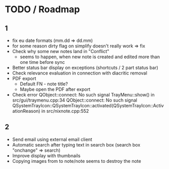 # TODO / Roadmap
## 1
* fix eu date formats (mm.dd => dd.mm)
* for some reason dirty flag on simplify doesn't really work => fix
* Check why some new notes land in "Conflict"
  * seems to happen, when new note is created and edited more than one time before sync 
* Better status bar display on exceptions (shortcuts / 2 part status bar)
* Check relevance evaluation in connection with diacritic removal 
* PDF export
    * Default FN - note title?
    * Maybe open the PDF after export
* Check error
    QObject::connect: No such signal TrayMenu::show() in src/gui/traymenu.cpp:34
    QObject::connect: No such signal QSystemTrayIcon::QSystemTrayIcon::activated(QSystemTrayIcon::ActivationReason) in src/nixnote.cpp:552

## 2
* Send email using external email client
* Automatic search after typing text in search box (search box "onchange" => search)
* Improve display with thumbnails
* Copying images from to note/note seems to destroy the note
  
